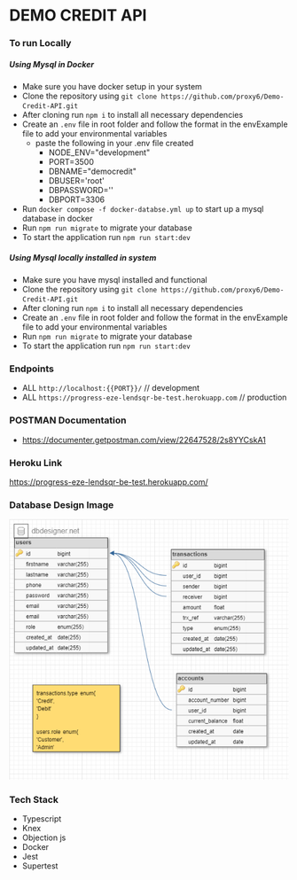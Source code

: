 # DEMO CREDIT API

### To run Locally 
##### Using Mysql in Docker 
* Make sure you have docker setup in your system
* Clone the repository using `git clone https://github.com/proxy6/Demo-Credit-API.git` 
* After cloning run `npm i` to install all necessary dependencies
* Create an `.env` file in root folder and follow the format in the envExample file to add your environmental variables
    - paste the following in your .env file created
        - NODE_ENV="development"
        - PORT=3500
        - DBNAME="democredit"
        - DBUSER='root'
        - DBPASSWORD=''
        - DBPORT=3306
* Run `docker compose -f docker-databse.yml up` to start up a mysql database in docker
* Run `npm run migrate` to migrate your database
* To start the application run `npm run start:dev`

##### Using Mysql locally installed in system 
* Make sure you have mysql installed and functional
* Clone the repository using `git clone https://github.com/proxy6/Demo-Credit-API.git` 
* After cloning run `npm i` to install all necessary dependencies
* Create an `.env` file in root folder and follow the format in the envExample file to add your environmental variables
* Run `npm run migrate` to migrate your database
* To start the application run `npm run start:dev`
### Endpoints
- ALL `http://localhost:{{PORT}}/`   // development
- ALL `https://progress-eze-lendsqr-be-test.herokuapp.com`  // production

### POSTMAN Documentation
- https://documenter.getpostman.com/view/22647528/2s8YYCskA1

### Heroku Link
https://progress-eze-lendsqr-be-test.herokuapp.com/


### Database Design Image
![Alt text](./database-design.png?raw=true "Database Design Image")

### Tech Stack
- Typescript
- Knex 
- Objection js
- Docker
- Jest
- Supertest

